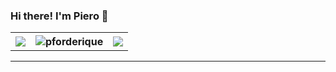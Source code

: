 ### Hi there! I'm Piero 👋

<table cellspacing="0" cellpadding="0" style="border: none;">
  <th style="border: none;">
    <img src="https://github-readme-streak-stats.herokuapp.com/?user=pforderique&theme=tokyonight">
  </th>
  <th>
    <img align="center" src="https://github-readme-stats.vercel.app/api/top-langs/?username=pforderique&layout=compact&theme=tokyonight" alt="pforderique" />
  </th>
  <th>
    <img src="https://github-readme-stats.vercel.app/api?username=pforderique&theme=tokyonight">
  </th>
</table>
<hr>

<!-- <p> <img src="https://komarev.com/ghpvc/?username=pforderique" alt="pforderique" /> </p> -->


<!--
**pforderique/pforderique** is a ✨ _special_ ✨ repository because its `README.md` (this file) appears on your GitHub profile.

Here are some ideas to get you started:

- 🔭 I’m currently working on ...
- 🌱 I’m currently learning ...
- 👯 I’m looking to collaborate on ...
- 🤔 I’m looking for help with ...
- 💬 Ask me about ...
- 📫 How to reach me: ...
- 😄 Pronouns: ...
- ⚡ Fun fact: ...
-->
